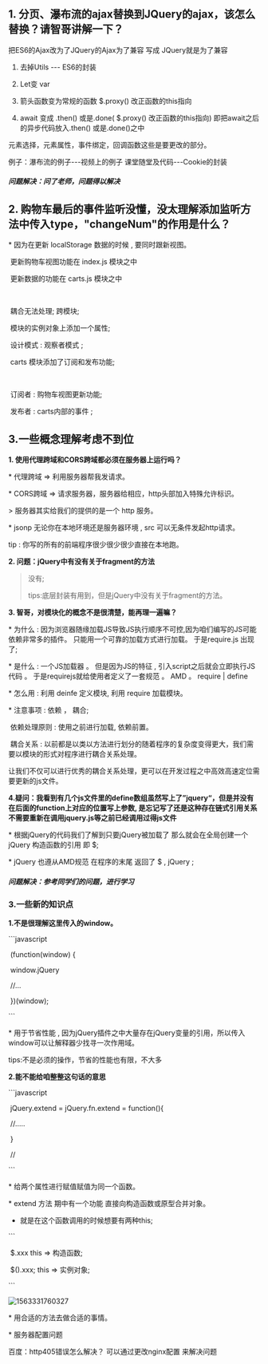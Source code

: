 ## 1. **分页、瀑布流的ajax替换到JQuery的ajax，该怎么替换？请智哥讲解一下？**



把ES6的Ajax改为了JQuery的Ajax为了兼容   写成 JQuery就是为了兼容

1. 去掉Utils  --- ES6的封装

2. Let变 var

3. 箭头函数变为常规的函数 $.proxy() 改正函数的this指向

4. await 变成 .then() 或是.done( $.proxy() 改正函数的this指向)  即把await之后的异步代码放入.then() 或是.done()之中

  元素选择，元素属性，事件绑定，回调函数这些是要更改的部分。

例子：瀑布流的例子---视频上的例子    课堂随堂及代码---Cookie的封装

##### 问题解决：问了老师，问题得以解决



## 2.  购物车最后的事件监听没懂，没太理解添加监听方法中传入type，"changeNum"的作用是什么？

\*  因为在更新 localStorage 数据的时候 , 要同时跟新视图。

   

​    更新购物车视图功能在 index.js  模块之中

​    更新数据的功能在     carts.js  模块之中 

​    

​    耦合无法处理;   跨模块;  

​    模块的实例对象上添加一个属性;

​    设计模式 : 观察者模式 ;

​    carts 模块添加了订阅和发布功能;

​    

​    订阅者 : 购物车视图更新功能;

​    发布者 : carts内部的事件  ;

   



## 3.一些概念理解考虑不到位

**1.  使用代理跨域和CORS跨域都必须在服务器上运行吗？**

\* 代理跨域 => 利用服务器帮我发请求。

\* CORS跨域 => 请求服务器，服务器给相应，http头部加入特殊允许标识。

\> 服务器其实给我们的提供的是一个 http 服务。

\* jsonp 无论你在本地环境还是服务器环境 , src 可以无条件发起http请求。 

tip : 你写的所有的前端程序很少很少很少直接在本地跑。

**2. 问题：jQuery中有没有关于fragment的方法**

> 没有;   
>
> tips:底层封装有用到，但是jQuery中没有关于fragment的方法。

**3. 智哥，对模块化的概念不是很清楚，能再理一遍嘛？**

\* 为什么  :  因为浏览器随缘加载JS导致JS执行顺序不可控,因为咱们编写的JS可能依赖非常多的插件。 只能用一个可靠的加载方式进行加载。 于是require.js 出现了;

\* 是什么  :  一个JS加载器 。 但是因为JS的特征 , 引入script之后就会立即执行JS代码 。 于是requirejs就给使用者定义了一套规范 。 AMD 。  require | define

\* 怎么用  :  利用 deinfe 定义模块, 利用 require 加载模块。 

\* 注意事项 : 依赖 ， 耦合;

​            依赖处理原则 : 使用之前进行加载, 依赖前置。

​            耦合关系     : 以前都是以类以方法进行划分的随着程序的复杂度变得更大，我们需要以模块的形式对程序进行耦合关系处理。 

​            让我们不仅可以进行优秀的耦合关系处理，更可以在开发过程之中高效高速定位需要更新的js文件。

**4.疑问：我看到有几个js文件里的define数组虽然写上了”jquery“，但是并没有在后面的function上对应的位置写上参数, 是忘记写了还是这种存在链式引用关系不需要重新在调用jquery.js等之前已经调用过得js文件**

\* 根据jQuery的代码我们了解到只要jQuery被加载了 那么就会在全局创建一个 jQuery 构造函数的引用 即 $;

\* jQuery 也遵从AMD规范 在程序的末尾 返回了 $ , jQuery ;

##### 问题解决：参考同学们的问题，进行学习



### 3.一些新的知识点

**1.不是很理解这里传入的window。**

\```javascript

​      (function(window) {

​            window.jQuery

​      //...

​      })(window);

\```

\* 用于节省性能 , 因为jQuery插件之中大量存在jQuery变量的引用，所以传入window可以让解释器少找寻一次作用域。  

tips:不是必须的操作，节省的性能也有限，不大多

**2.能不能给咱整整这句话的意思**

\```javascript

​      jQuery.extend = jQuery.fn.extend = function(){

​      //.....

​      }

​      // 

\```

\* 给两个属性进行赋值赋值为同一个函数。

\* extend 方法 期中有一个功能 直接向构造函数或原型合并对象。

* 就是在这个函数调用的时候想要有两种this;

\```

​      $.xxx    this => 构造函数;

​      $().xxx; this => 实例对象;

\```

![1563331760327](C:\Users\Administrator.PC-20190527JOVB\AppData\Roaming\Typora\typora-user-images\1563331760327.png)

\* 用合适的方法去做合适的事情。 

\* 服务器配置问题

百度：http405错误怎么解决？   可以通过更改nginx配置 来解决问题

